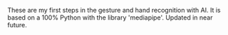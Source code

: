 These are my first steps in the gesture and hand recognition with AI.
It is based on a 100% Python with the library 'mediapipe'.
Updated in near future.
